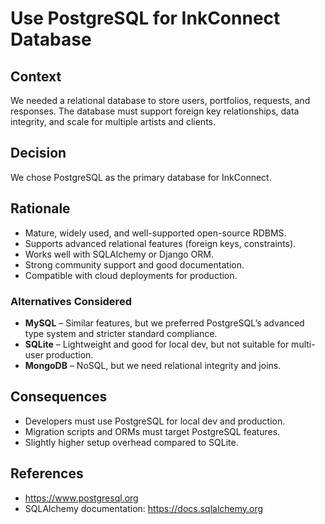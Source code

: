 # Use PostgreSQL for InkConnect Database

## Context
We needed a relational database to store users, portfolios, requests, and responses. The database must support foreign key relationships, data integrity, and scale for multiple artists and clients.

## Decision
We chose PostgreSQL as the primary database for InkConnect.

## Rationale
- Mature, widely used, and well-supported open-source RDBMS.
- Supports advanced relational features (foreign keys, constraints).
- Works well with SQLAlchemy or Django ORM.
- Strong community support and good documentation.
- Compatible with cloud deployments for production.

### Alternatives Considered
- **MySQL** – Similar features, but we preferred PostgreSQL’s advanced type system and stricter standard compliance.
- **SQLite** – Lightweight and good for local dev, but not suitable for multi-user production.
- **MongoDB** – NoSQL, but we need relational integrity and joins.

## Consequences
- Developers must use PostgreSQL for local dev and production.
- Migration scripts and ORMs must target PostgreSQL features.
- Slightly higher setup overhead compared to SQLite.

## References
- https://www.postgresql.org
- SQLAlchemy documentation: https://docs.sqlalchemy.org
